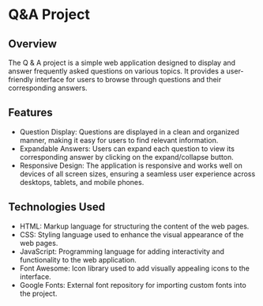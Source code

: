 # Q&A Project
## Overview
The Q & A project is a simple web application designed to display and answer frequently asked questions on various topics. It provides a user-friendly interface for users to browse through questions and their corresponding answers.
## Features
- Question Display: Questions are displayed in a clean and organized manner, making it easy for users to find relevant information.
- Expandable Answers: Users can expand each question to view its corresponding answer by clicking on the expand/collapse button.
- Responsive Design: The application is responsive and works well on devices of all screen sizes, ensuring a seamless user experience across desktops, tablets, and mobile phones.
## Technologies Used
- HTML: Markup language for structuring the content of the web pages.
- CSS: Styling language used to enhance the visual appearance of the web pages.
- JavaScript: Programming language for adding interactivity and functionality to the web application.
- Font Awesome: Icon library used to add visually appealing icons to the interface.
- Google Fonts: External font repository for importing custom fonts into the project.

